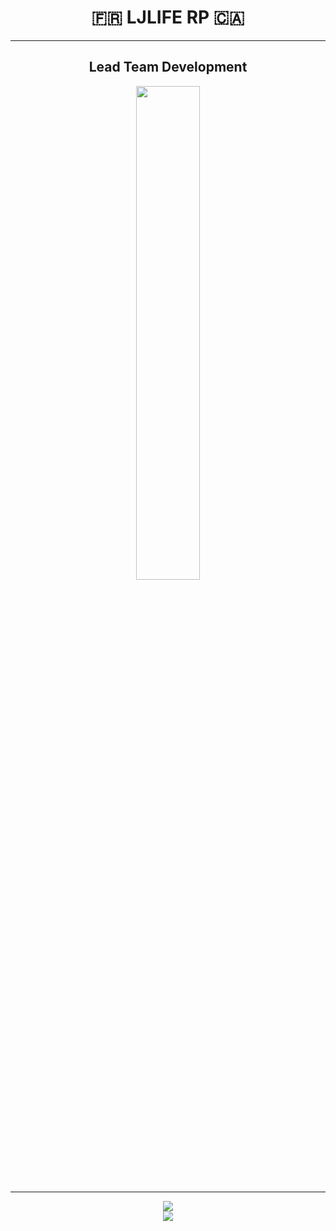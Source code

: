 <div align="center">
        <h1>🇫🇷 LJLIFE RP 🇨🇦 </h2>
</div>

____

<div align="center">
        <h2>Lead Team Development</h2>
</div>

<div align="center">
        <a href="https://github.com/SUP2Ak">
                <img width="45%" src="https://github-readme-stats.vercel.app/api?username=SUP2Ak&layout=compact&theme=react&hide_border=true&show_icons=true"/>
        </a>
</div>

____
        
<div align="center">
        <a href="https://discord.gg/ljlife">
                <img src="https://img.shields.io/discord/924274917489381426?style=for-the-badge&logo=discord&labelColor=7289da&logoColor=white&color=2c2f33&label=Discord"/>
        </a>
</div>
<div align="center">
        <a href="https://visitorbadge.io/status?path=https%3A%2F%2Fgithub.com%2FLJ-Life-RP">
                <img src="https://api.visitorbadge.io/api/visitors?path=https%3A%2F%2Fgithub.com%2FLJ-Life-RP&countColor=%23263759" />
        </a>
</div>

<div align="center">
  <!--
        <a href="https://github.com/SUBLiME-Association">
                <img width="5%" src="https://avatars.githubusercontent.com/u/95303960?s=200&v=4" />
        </a>
    -->
</div>
